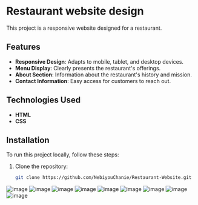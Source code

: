 # Restaurant website design
This project is a responsive website designed for a restaurant. 

## Features

- **Responsive Design**: Adapts to mobile, tablet, and desktop devices.
- **Menu Display**: Clearly presents the restaurant's offerings.
- **About Section**: Information about the restaurant's history and mission.
- **Contact Information**: Easy access for customers to reach out.

## Technologies Used

- **HTML**
- **CSS**
 

## Installation

To run this project locally, follow these steps:

1. Clone the repository:
   ```bash
   git clone https://github.com/NebiyouChanie/Restaurant-Website.git
   ```


![image](https://github.com/user-attachments/assets/d189f4b4-5d19-4abf-9627-f7feabd862f1)
![image](https://github.com/user-attachments/assets/f51c7434-8ace-4ad5-b8bd-e893fea7a435)
![image](https://github.com/user-attachments/assets/2572d76a-d4f7-4229-ae3a-f281e7db4e53)
![image](https://github.com/user-attachments/assets/39218411-cb8b-4023-bb50-1aa947639ef0)
![image](https://github.com/user-attachments/assets/21ba2a03-0632-42a3-9c93-09ab216c94cd)
![image](https://github.com/user-attachments/assets/0816c79f-9f9f-4f38-874c-5a30a7026b42)
![image](https://github.com/user-attachments/assets/8e4aee83-f1d7-4828-90ba-59b47e89ff77)
![image](https://github.com/user-attachments/assets/0f9d68ed-33e9-4f59-ba44-74efba74bbd3)
![image](https://github.com/user-attachments/assets/b6810553-77d8-499e-82c7-1395a62b7ac8)




